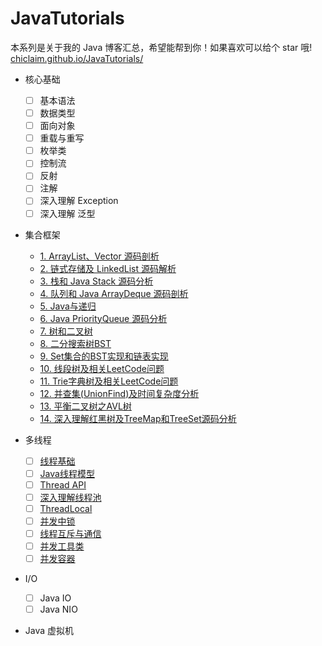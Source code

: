 # JavaTutorials

本系列是关于我的 Java 博客汇总，希望能帮到你！如果喜欢可以给个 star 哦! [chiclaim.github.io/JavaTutorials/](chiclaim.github.io/JavaTutorials/)

- 核心基础
  - [ ] 基本语法
  - [ ] 数据类型
  - [ ] 面向对象
  - [ ] 重载与重写
  - [ ] 枚举类
  - [ ] 控制流
  - [ ] 反射
  - [ ] 注解
  - [ ] 深入理解 Exception
  - [ ] 深入理解 泛型

- 集合框架

  - [1. ArrayList、Vector 源码剖析](docs/mks/collections/ArrayListAndVector.md)
  - [2. 链式存储及 LinkedList 源码解析](docs/mks/collections/LinkedList.md)
  - [3. 栈和 Java Stack 源码分析](docs/mks/collections/JavaStack.md)
  - [4. 队列和 Java ArrayDeque 源码剖析](docs/mks/collections/QueueAndJavaArrayQueue.md)
  - [5. Java与递归](docs/mks/collections/Recursion.md)
  - [6. Java PriorityQueue 源码分析](docs/mks/collections/BinaryHeapPriorityQueue.md)
  - [7. 树和二叉树](docs/mks/collections/Tree.md)
  - [8. 二分搜索树BST](docs/mks/collections/BST.md)
  - [9. Set集合的BST实现和链表实现](docs/mks/collections/Set.md)
  - [10. 线段树及相关LeetCode问题](docs/mks/collections/SegmentTree.md)
  - [11. Trie字典树及相关LeetCode问题](docs/mks/collections/Trie.md)
  - [12. 并查集(UnionFind)及时间复杂度分析](docs/mks/collections/UnionFind.md)
  - [13. 平衡二叉树之AVL树](docs/mks/collections/AVL.md)
  - [14. 深入理解红黑树及TreeMap和TreeSet源码分析](docs/mks/collections/RedBlackTree.md)


- 多线程
  - [ ] [线程基础]()
  - [ ] [Java线程模型]()
  - [ ] [Thread API]()
  - [ ] [深入理解线程池]()
  - [ ] [ThreadLocal]()
  - [ ] [并发中锁]()
  - [ ] [线程互斥与通信]()
  - [ ] [并发工具类]()
  - [ ] [并发容器]()

- I/O
  - [ ] Java IO
  - [ ] Java NIO

- Java 虚拟机